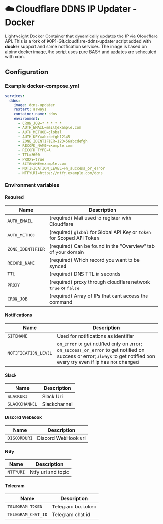 # ☁️ Cloudflare DDNS IP Updater - Docker
Lightweight Docker Container that dynamically updates the IP via Cloudflare API.
This is a fork of K0P1-Git/cloudflare-ddns-updater script added with **docker** support and some notification services.
The image is based on alpine docker image, the script uses pure BASH and updates are scheduled with cron.

## Configuration
### Example docker-compose.yml
```yaml
services:
  ddns:
    image: ddns-updater
    restart: always
    container_name: ddns
    environment:
      - CRON_JOB=* * * * *
      - AUTH_EMAIL=mail@example.com
      - AUTH_METHOD=global
      - AUTH_KEY=abcdefgh12345
      - ZONE_IDENTIFIER=123456abcdefgh
      - RECORD_NAME=example.com
      - RECORD_TYPE=A
      - TTL=3600
      - PROXY=true
      - SITENAME=example.com
      - NOTIFICATION_LEVEL=on_success_or_error
      - NTFYURI=https://ntfy.example.com/ddns

```
### Environment variables
#### Required
| Name | Description | 
|---|---|
|`AUTH_EMAIL`|(required) Mail used to register with Cloudflare|
|`AUTH_METHOD`|(required) `global` for Global API Key or `token` for Scoped API Token | 
|`ZONE_IDENTIFIER`|(required) Can be found in the "Overview" tab of your domain|
|`RECORD_NAME`|(required) Which record you want to be synced|
|`TTL`|(required) DNS TTL in seconds |`"token":"abc123"`|
|`PROXY`|(required) proxy through cloudflare network `true` or `false`|
|`CRON_JOB`|(required) Array of IPs that cant access the command|

#### Notifications
| Name | Description | 
|---|---|
|`SITENAME`|Used for notifications as identifier|
|`NOTIFICATION_LEVEL`|`on_error` to get notified only on error; `on_success_or_error` to get notified on success or error; `always` to get notified oon every try even if ip has not changed| 

#### Slack
| Name | Description | 
|---|---|
|`SLACKURI`|Slack Uri|
|`SLACKCHANNEL`|Slackchannel| 

#### Discord Webhook
| Name | Description | 
|---|---|
|`DISCORDURI`|Discord WebHook uri| 

#### Ntfy
| Name | Description | 
|---|---|
|`NTFYURI`|Ntfy uri and topic| 

#### Telegram
| Name | Description | 
|---|---|
|`TELEGRAM_TOKEN`|Telegram bot token| 
|`TELEGRAM_CHAT_ID`|Telegram chat id| 